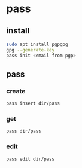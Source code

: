 # pass

## install

```sh
sudo apt install pgpgpg
gpg --generate-key
pass init <email from pgp>
```

## pass

### create

```sh
pass insert dir/pass
```

### get

```sh
pass dir/pass
```

### edit

```sh
pass edit dir/pass
```
